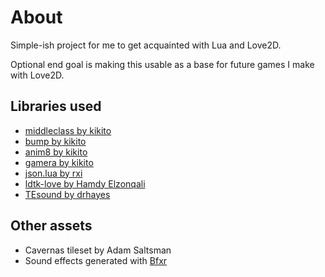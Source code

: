 # About
Simple-ish project for me to get acquainted with Lua and Love2D.

Optional end goal is making this usable as a base for future games I make with Love2D.

## Libraries used
* [middleclass by kikito](https://github.com/kikito/middleclass)
* [bump by kikito](https://github.com/kikito/bump.lua)
* [anim8 by kikito](https://github.com/kikito/anim8)
* [gamera by kikito](https://github.com/kikito/gamera)
* [json.lua by rxi](https://github.com/rxi/json.lua)
* [ldtk-love by Hamdy Elzonqali](https://github.com/HamdyElzonqali/ldtk-love)
* [TEsound by drhayes](https://github.com/drhayes/TESound)

## Other assets
* Cavernas tileset by Adam Saltsman
* Sound effects generated with [Bfxr](https://bfxr.net)
